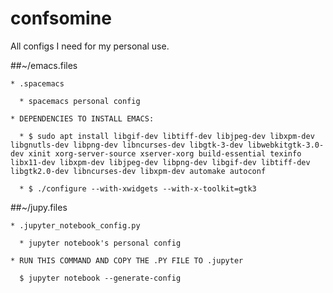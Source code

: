 # confsomine
All configs I need for my personal use.

##~/emacs.files
	
	* .spacemacs 
	  
	  * spacemacs personal config

	* DEPENDENCIES TO INSTALL EMACS:
	
	  * $ sudo apt install libgif-dev libtiff-dev libjpeg-dev libxpm-dev libgnutls-dev libpng-dev libncurses-dev libgtk-3-dev libwebkitgtk-3.0-dev xinit xorg-server-source xserver-xorg build-essential texinfo libx11-dev libxpm-dev libjpeg-dev libpng-dev libgif-dev libtiff-dev libgtk2.0-dev libncurses-dev libxpm-dev automake autoconf
	
	  * $ ./configure --with-xwidgets --with-x-toolkit=gtk3

##~/jupy.files

	* .jupyter_notebook_config.py

	  * jupyter notebook's personal config

	* RUN THIS COMMAND AND COPY THE .PY FILE TO .jupyter
	
	  $ jupyter notebook --generate-config
